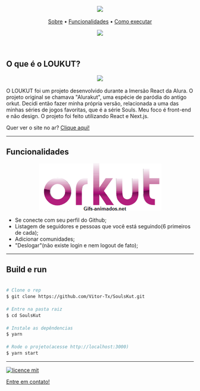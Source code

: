 <p align="center">
<img src="https://i.imgur.com/4rVsYWf.jpeg" width="300px">
  
<br>
  
<p align="center">
  <a href="#user-content-o-que-é-o-LOUKUT">Sobre</a> •
 <a href="#user-content-funcionalidades">Funcionalidades</a> • 
 <a href="#user-content-build-e-run">Como executar</a>
</p>


<p align="center">
<img src="https://i.imgur.com/tR16pyr.jpg" width="300px">


</p>

<br>





## O que é o LOUKUT?

<p align="center">
<img src="https://i.imgur.com/4rVsYWf.jpeg">
</p align="justify">

O LOUKUT foi um projeto desenvolvido durante a Imersão React da Alura. O projeto original se chamava "Alurakut", uma espécie de paródia do antigo orkut. Decidi então fazer minha própria versão, relacionada a uma das minhas séries de jogos favoritas, que é a série Souls. Meu foco é front-end e não design. O projeto foi feito utilizando React e Next.js.

Quer ver o site no ar? [Clique aqui!](https://projeto-orkut-fpxt228yk-89candy89.vercel.app/login)


---

## Funcionalidades


<p align="center">
  
<img src="/src/assets/background/ORKUT.gif" style="max-width: 150%">

</p>

- Se conecte com seu perfil do Github;
- Listagem de seguidores e pessoas que você está seguindo(6 primeiros de cada);
- Adicionar comunidades;
- "Deslogar"(não existe login e nem logout de fato);
---


## Build e run
```bash

# Clone o rep
$ git clone https://github.com/Vitor-Tx/SoulsKut.git

# Entre na pasta raiz
$ cd SoulsKut

# Instale as depêndencias
$ yarn

# Rode o projeto(acesse http://localhost:3000)
$ yarn start
```

---

[![licence mit](https://img.shields.io/badge/licence-MIT-blue.svg?style=flat-square)](https://github.com/LICENSE)


 [Entre em contato!](https://www.linkedin.com)



